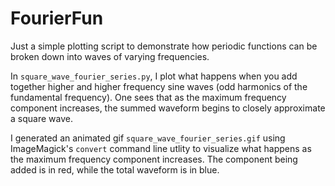 # FourierFun
Just a simple plotting script to demonstrate how periodic functions can be broken down into waves of varying frequencies.

In `square_wave_fourier_series.py`, I plot what happens when you add together higher and higher frequency sine waves (odd harmonics of the fundamental frequency).  One sees that as the maximum frequency component increases, the summed waveform begins to closely approximate a square wave.

I generated an animated gif `square_wave_fourier_series.gif` using ImageMagick's `convert` command line utlity to visualize what happens as the maximum frequency component increases.  The component being added is in red, while the total waveform is in blue.

